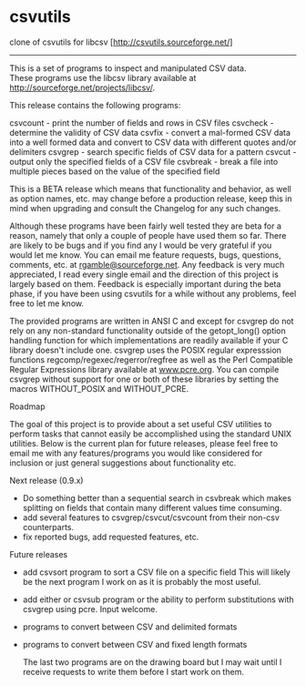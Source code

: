 csvutils
========

clone of csvutils for libcsv [http://csvutils.sourceforge.net/]

- - - - - - - - - - - - - - - - - - - - - - - - - - - - - - - - - 

This is a set of programs to inspect and manipulated CSV data.  
These programs use the libcsv library available at
http://sourceforge.net/projects/libcsv/.

This release contains the following programs:

csvcount - print the number of fields and rows in CSV files
csvcheck - determine the validity of CSV data
csvfix   - convert a mal-formed CSV data into a well formed data and convert
           to CSV data with different quotes and/or delimiters
csvgrep  - search specific fields of CSV data for a pattern
csvcut   - output only the specified fields of a CSV file
csvbreak - break a file into multiple pieces based on the value of the
           specified field

This is a BETA release which means that functionality and behavior, as well
as option names, etc. may change before a production release, keep this in
mind when upgrading and consult the Changelog for any such changes.

Although these programs have been fairly well tested they are beta for a
reason, namely that only a couple of people have used them so far.  There
are likely to be bugs and if you find any I would be very grateful if you would
let me know.  You can email me feature requests, bugs, questions, comments,
etc. at rgamble@sourceforge.net.  Any feedback is very much appreciated, I
read every single email and the direction of this project is largely based on
them.  Feedback is especially important during the beta phase, if you have
been using csvutils for a while without any problems, feel free to let me know.

The provided programs are written in ANSI C and except for csvgrep do not rely
on any non-standard functionality outside of the getopt_long() option handling
function for which implementations are readily available if your C library
doesn't include one.  csvgrep uses the POSIX regular expresssion functions
regcomp/regexec/regerror/regfree as well as the Perl Compatible Regular
Expressions library available at www.pcre.org.  You can compile csvgrep without
support for one or both of these libraries by setting the macros WITHOUT_POSIX 
and WITHOUT_PCRE.


Roadmap

The goal of this project is to provide about a set useful CSV utilities to
perform tasks that cannot easily be accomplished using the standard UNIX 
utilities.  Below is the current plan for future releases, please feel free to
email me with any features/programs you would like considered for inclusion or
just general suggestions about functionality etc.

Next release (0.9.x)
  * Do something better than a sequential search in csvbreak which makes
    splitting on fields that contain many different values time consuming.
  * add several features to csvgrep/csvcut/csvcount from their non-csv
    counterparts.
  * fix reported bugs, add requested features, etc.

Future releases
  * add csvsort program to sort a CSV file on a specific field
    This will likely be the next program I work on as it is probably the
    most useful.

  * add either or csvsub program or the ability to perform substitutions
    with csvgrep using pcre.  Input welcome.

  * programs to convert between CSV and delimited formats
  * programs to convert between CSV and fixed length formats

    The last two programs are on the drawing board  but I may wait until
    I receive requests to write them before I start work on them.
